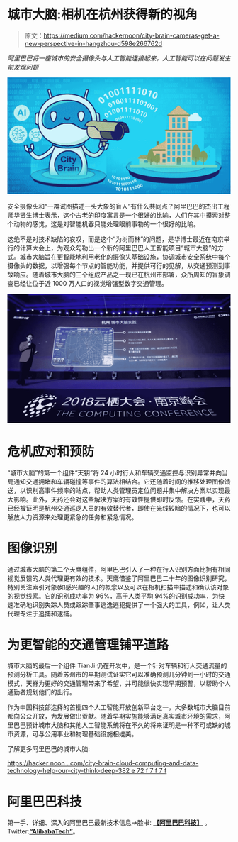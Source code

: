 # 城市大脑:相机在杭州获得新的视角

> 原文：<https://medium.com/hackernoon/city-brain-cameras-get-a-new-perspective-in-hangzhou-d598e266762d>

*阿里巴巴将一座城市的安全摄像头与人工智能连接起来，人工智能可以在问题发生前发现问题*

![](img/f733dff30fbe18a52e11326bce60ac62.png)

安全摄像头和“一群试图描述一头大象的盲人”有什么共同点？阿里巴巴的杰出工程师华贤生博士表示，这个古老的印度寓言是一个很好的比喻，人们在其中摸索对整个动物的感觉，这是对智能机器只能处理眼前事物的一个很好的比喻。

这绝不是对技术缺陷的哀叹，而是这个“为树而林”的问题，是华博士最近在南京举行的计算大会上，为观众勾勒出一个新的阿里巴巴人工智能项目“城市大脑”的方式。城市大脑旨在更智能地利用老化的摄像头基础设施，协调城市安全系统中每个摄像头的数据，以增强每个节点的智能功能，并提供可行的见解，从交通预测到事故响应。随着城市大脑的三个组成产品之一现已在杭州市部署，众所周知的盲象调查已经让位于近 1000 万人口的视觉增强型数字交通管理。

![](img/7d35f874a43bf042698ef0ad4241f767.png)

# 危机应对和预防

“城市大脑”的第一个组件“天钥”将 24 小时行人和车辆交通监控与识别异常并向当局通知交通拥堵和车辆碰撞等事件的算法相结合。它还随着时间的推移处理图像馈送，以识别高事件频率的站点，帮助人类管理员定位问题并集中解决方案以实现最大影响。此外，天药还会对这些解决方案的有效性提供即时反馈。在实践中，天药已经被证明是杭州交通巡逻人员的有效替代者，即使在光线较暗的情况下，也可以解放人力资源来处理更紧急的任务和紧急情况。

# 图像识别

通过城市大脑的第二个天鹰组件，阿里巴巴引入了一种在行人识别方面比拥有相同视觉反馈的人类代理更有效的技术。天鹰借鉴了阿里巴巴二十年的图像识别研究，特别关注索引对象(如感兴趣的人)的概念以及可以在相机扫描中描述和确认该对象的视觉线索。它的识别成功率为 96%，高于人类平均 94%的识别成功率，为快速准确地识别失踪人员或跟踪肇事逃逸逃犯提供了一个强大的工具，例如，让人类代理专注于追捕和逮捕。

# 为更智能的交通管理铺平道路

城市大脑的最后一个组件 TianJi 仍在开发中，是一个针对车辆和行人交通流量的预测分析工具。随着苏州市的早期测试证实它可以准确预测几分钟到一小时的交通模式，天脊为更好的交通管理带来了希望，并可能很快实现早期预警，以帮助个人通勤者规划他们的出行。

作为中国科技部选择的首批四个人工智能开放创新平台之一，大多数城市大脑目前都向公众开放，为发展做出贡献。随着早期实施能够满足真实城市环境的需求，阿里巴巴预计城市大脑和其他人工智能系统将在不久的将来证明是一种不可或缺的城市资源，可与公用事业和物理基础设施相媲美。

了解更多阿里巴巴的城市大脑:

[https://hacker noon . com/city-brain-cloud-computing-and-data-technology-help-our-city-think-deep-382 e 72 f 7 f 7 f](https://hackernoon.com/city-brain-cloud-computing-and-data-technology-help-our-city-think-deeply-382e72f7f7f)

# 阿里巴巴科技

第一手、详细、深入的阿里巴巴最新技术信息→脸书: [**【阿里巴巴科技】**](http://www.facebook.com/AlibabaTechnology) 。Twitter:[**“AlibabaTech”**](https://twitter.com/AliTech2017)。